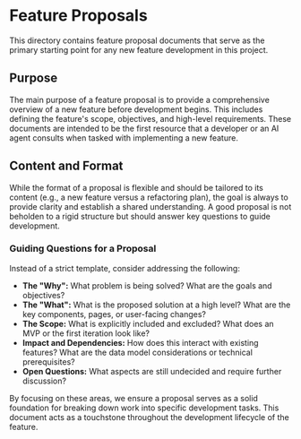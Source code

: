 # Feature Proposals

This directory contains feature proposal documents that serve as the primary starting point for any new feature development in this project.

## Purpose

The main purpose of a feature proposal is to provide a comprehensive overview of a new feature before development begins. This includes defining the feature's scope, objectives, and high-level requirements. These documents are intended to be the first resource that a developer or an AI agent consults when tasked with implementing a new feature.

## Content and Format

While the format of a proposal is flexible and should be tailored to its content (e.g., a new feature versus a refactoring plan), the goal is always to provide clarity and establish a shared understanding. A good proposal is not beholden to a rigid structure but should answer key questions to guide development.

### Guiding Questions for a Proposal

Instead of a strict template, consider addressing the following:

- **The "Why":** What problem is being solved? What are the goals and objectives?
- **The "What":** What is the proposed solution at a high level? What are the key components, pages, or user-facing changes?
- **The Scope:** What is explicitly included and excluded? What does an MVP or the first iteration look like?
- **Impact and Dependencies:** How does this interact with existing features? What are the data model considerations or technical prerequisites?
- **Open Questions:** What aspects are still undecided and require further discussion?

By focusing on these areas, we ensure a proposal serves as a solid foundation for breaking down work into specific development tasks. This document acts as a touchstone throughout the development lifecycle of the feature.
